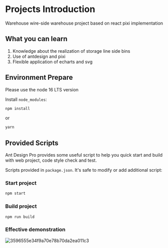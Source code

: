 # Projects Introduction

Warehouse wire-side warehouse project based on react pixi implementation

## What you can learn

1. Knowledge about the realization of storage line side bins
2. Use of antdesign and pixi
3. Flexible application of echarts and svg

## Environment Prepare

Please use the node 16 LTS version

Install `node_modules`:

```bash
npm install
```

or

```bash
yarn
```


## Provided Scripts

Ant Design Pro provides some useful script to help you quick start and build with web project, code style check and test.

Scripts provided in `package.json`. It's safe to modify or add additional script:

### Start project

```bash
npm start
```

### Build project

```bash
npm run build
```

### Effective demonstration
![3596555e34f9a70e78b70da2ea011c3](https://github.com/qduld/rcs-wcs-react/assets/23184084/ee2830b1-ea6c-4ab0-8bfa-73e7bc380c3b)



